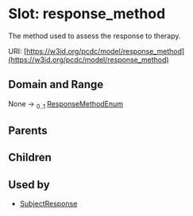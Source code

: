 
# Slot: response_method


The method used to assess the response to therapy.

URI: [https://w3id.org/pcdc/model/response_method](https://w3id.org/pcdc/model/response_method)


## Domain and Range

None &#8594;  <sub>0..1</sub> [ResponseMethodEnum](ResponseMethodEnum.md)

## Parents


## Children


## Used by

 * [SubjectResponse](SubjectResponse.md)
